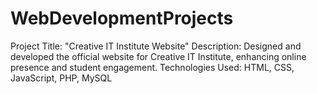 # WebDevelopmentProjects
Project Title: "Creative IT Institute Website" Description: Designed and developed the official website for Creative IT Institute, enhancing online presence and student engagement. Technologies Used: HTML, CSS, JavaScript, PHP, MySQL
